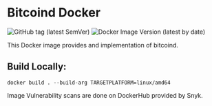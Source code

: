 # Bitcoind Docker

![GitHub tag (latest SemVer)](https://img.shields.io/github/v/tag/simplecoincom/bitcoind-docker?label=GitHub)
![Docker Image Version (latest by date)](https://img.shields.io/docker/v/simplecoin/bitcoind?label=Docker)

This Docker image provides and implementation of bitcoind.

## Build Locally:

```console
docker build . --build-arg TARGETPLATFORM=linux/amd64
```

Image Vulnerability scans are done on DockerHub provided by Snyk.
